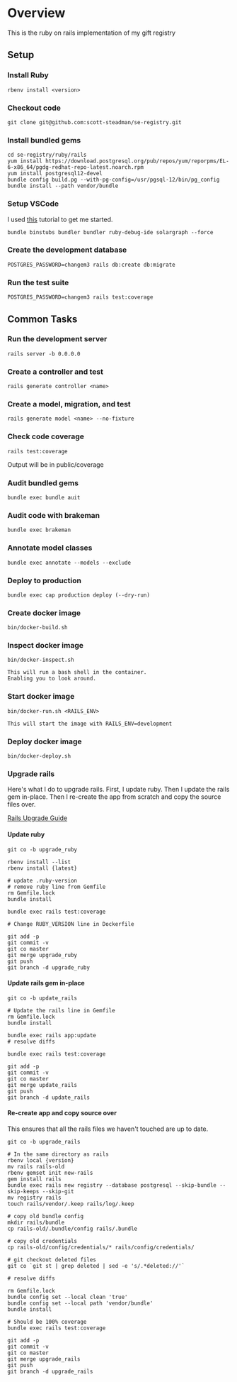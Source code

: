 # Overview

This is the ruby on rails implementation of my gift registry

## Setup

### Install Ruby

    rbenv install <version>

### Checkout code

    git clone git@github.com:scott-steadman/se-registry.git

### Install bundled gems

    cd se-registry/ruby/rails
    yum install https://download.postgresql.org/pub/repos/yum/reporpms/EL-6-x86_64/pgdg-redhat-repo-latest.noarch.rpm
    yum install postgresql12-devel
    bundle config build.pg --with-pg-config=/usr/pgsql-12/bin/pg_config
    bundle install --path vendor/bundle

### Setup VSCode

I used [this](https://dev.to/abstractart/easy-way-to-setup-debugger-and-autocomplete-for-ruby-in-visual-studio-code-2gcc)
tutorial to get me started.

    bundle binstubs bundler bundler ruby-debug-ide solargraph --force

### Create the development database

    POSTGRES_PASSWORD=changem3 rails db:create db:migrate

### Run the test suite

    POSTGRES_PASSWORD=changem3 rails test:coverage

## Common Tasks

### Run the development server

    rails server -b 0.0.0.0

### Create a controller and test

    rails generate controller <name>

### Create a model, migration, and test

    rails generate model <name> --no-fixture

### Check code coverage

    rails test:coverage
  Output will be in public/coverage

### Audit bundled gems

    bundle exec bundle auit

### Audit code with brakeman

    bundle exec brakeman

### Annotate model classes

    bundle exec annotate --models --exclude

### Deploy to production

    bundle exec cap production deploy (--dry-run)

### Create docker image

    bin/docker-build.sh

### Inspect docker image

    bin/docker-inspect.sh

    This will run a bash shell in the container.
    Enabling you to look around.

### Start docker image

    bin/docker-run.sh <RAILS_ENV>

    This will start the image with RAILS_ENV=development

### Deploy docker image

    bin/docker-deploy.sh

### Upgrade rails

Here's what I do to upgrade rails.
First, I update ruby.
Then I update the rails gem in-place.
Then I re-create the app from scratch and copy the source files over.

[Rails Upgrade Guide](https://guides.rubyonrails.org/upgrading_ruby_on_rails.html)

#### Update ruby

    git co -b upgrade_ruby

    rbenv install --list
    rbenv install {latest}

    # update .ruby-version
    # remove ruby line from Gemfile
    rm Gemfile.lock
    bundle install

    bundle exec rails test:coverage

    # Change RUBY_VERSION line in Dockerfile

    git add -p
    git commit -v
    git co master
    git merge upgrade_ruby
    git push
    git branch -d upgrade_ruby

#### Update rails gem in-place

    git co -b update_rails

    # Update the rails line in Gemfile
    rm Gemfile.lock
    bundle install

    bundle exec rails app:update
    # resolve diffs

    bundle exec rails test:coverage

    git add -p
    git commit -v
    git co master
    git merge update_rails
    git push
    git branch -d update_rails

#### Re-create app and copy source over

This ensures that all the rails files we haven't touched are up to date.

    git co -b upgrade_rails

    # In the same directory as rails
    rbenv local {version}
    mv rails rails-old
    rbenv gemset init new-rails
    gem install rails
    bundle exec rails new registry --database postgresql --skip-bundle --skip-keeps --skip-git
    mv registry rails
    touch rails/vendor/.keep rails/log/.keep

    # copy old bundle config
    mkdir rails/bundle
    cp rails-old/.bundle/config rails/.bundle

    # copy old credentials
    cp rails-old/config/credentials/* rails/config/credentials/

    # git checkout deleted files
    git co `git st | grep deleted | sed -e 's/.*deleted://'`

    # resolve diffs

    rm Gemfile.lock
    bundle config set --local clean 'true'
    bundle config set --local path 'vendor/bundle'
    bundle install

    # Should be 100% coverage
    bundle exec rails test:coverage

    git add -p
    git commit -v
    git co master
    git merge upgrade_rails
    git push
    git branch -d upgrade_rails

